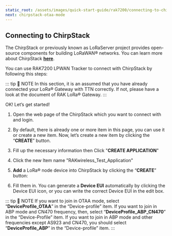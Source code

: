 ```yaml
---
static_root: /assets/images/quick-start-guide/rak7200/connecting-to-chirpstack
next: chirpstack-otaa-mode
---
```


## Connecting to ChirpStack

The ChirpStack or previously known as LoRaServer project provides open-source components for building LoRaWAN® networks. You can learn more about ChirpStack [**here**](https://www.chirpstack.io/).

You can use RAK7200 LPWAN Tracker to connect with ChirpStack by following this steps:

::: tip 📝 NOTE
In this section, it is an assumed that you have already connected your LoRa® Gateway with TTN correctly. If not, please have a look at the document of RAK LoRa® Gateway.
:::

OK! Let’s get started!

1. Open the web page of the ChirpStack which you want to connect with and login.

2. By default, there is already one or more item in this page, you can use it or create a new item. Now, let’s create a new item by clicking the “**CREATE**” button.

<rk-img
  :src="`${$frontmatter.static_root}/mhxpxv152iy2zc2h7jyv.png`"
  width="100%"
  figure-number="1"
  caption="ChirpStack Applications"
/>

3. Fill up the necessary information then Click "**CREATE APPLICATION**"

<rk-img
  :src="`${$frontmatter.static_root}/aehocrv1kdgmfw5i9ncm.png`"
  width="100%"
  figure-number="2"
  caption="Creating the Application"
/>

<rk-img
  :src="`${$frontmatter.static_root}/shwsznjugdm6epmh5r2o.png`"
  width="100%"
  figure-number="3"
  caption="Applications page in ChirpStack"
/>

4. Click the new Item name "RAKwireless_Test_Application"

<rk-img
  :src="`${$frontmatter.static_root}/eh9bkvu5uwlrn10jojvr.png`"
  width="100%"
  figure-number="4"
  caption="RAK7200 Application"
/>

5. **Add** a LoRa® node device into ChirpStack by clicking the “**CREATE**” button:

<rk-img
  :src="`${$frontmatter.static_root}/znvzmk7sz4vrhgqmfx4x.png`"
  width="100%"
  figure-number="5"
  caption="Adding a LoRa® Node Device"
/>

<rk-img
  :src="`${$frontmatter.static_root}/mphgt1imzsn2pf67bhnq.png`"
  width="100%"
  figure-number="6"
  caption="Filling the Device Parameters"
/>

6. Fill them in. You can generate a **Device EUI** automatically by clicking the Device EUI icon, or you can write the correct Device EUI in the edit box.

<rk-img
  :src="`${$frontmatter.static_root}/doqbh3y9oiyjxu6ixjwn.png`"
  width="100%"
  figure-number="7"
  caption="Generating Device EUI Automatically"
/>

::: tip 📝 NOTE
If you want to join in OTAA mode, select “**DeviceProfile_OTAA**” in the “Device-profile” item. If you want to join in ABP mode and CN470 frequency, then, select “**DeviceProfile_ABP_CN470**” in the “Device-Profile” item. If you want to join in ABP mode and other frequencies except AS923 and CN470, you should select “**DeviceProfile_ABP**” in the “Device-profile” item.
:::
